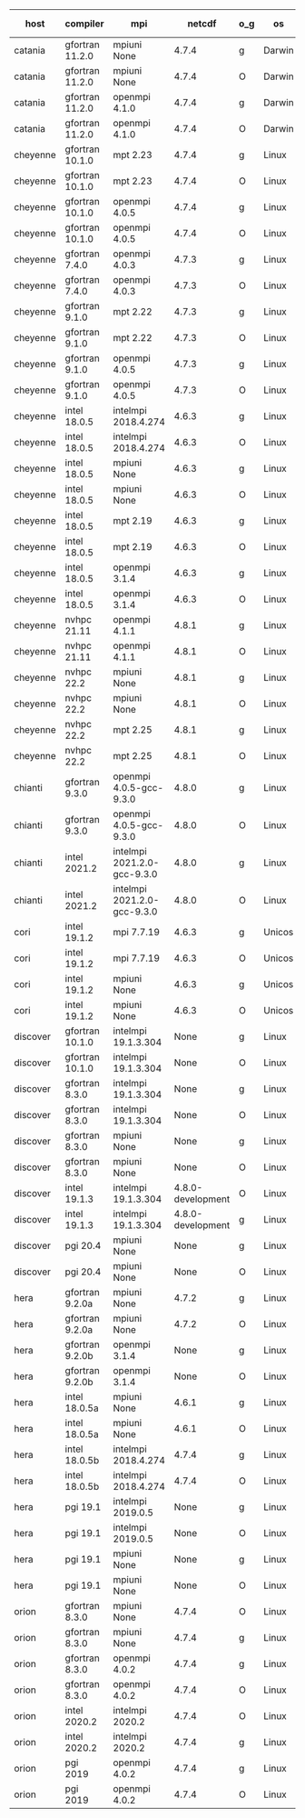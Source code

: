 

| host     | compiler                              | mpi                      | netcdf        | o_g        | os       | build       | u_pass          | u_fail          | s_pass            | s_fail            | e_pass             | e_fail             | nuopc_pass       | nuopc_fail       | artifacts link          |
|----------|---------------------------------------|--------------------------|---------------|------------|----------|-------------|-----------------|-----------------|-------------------|-------------------|--------------------|--------------------|------------------|------------------|-------------------------|
| catania | gfortran 11.2.0 | mpiuni None  | 4.7.4  | g | Darwin | PASS | 12319 | 0 | 8 | 0 | 43 | 0 | None | None | <a href="https://github.com/esmf-org/esmf-test-artifacts/tree/04c8221a8609ebbabef4b47b31b89de943824bab/fix_nc-config-libs/gfortran/11.2.0/g/mpiuni/None" target="_blank">04c8221</a> | 
| catania | gfortran 11.2.0 | mpiuni None  | 4.7.4  | O | Darwin | PASS | 12319 | 0 | 8 | 0 | 43 | 0 | None | None | <a href="https://github.com/esmf-org/esmf-test-artifacts/tree/e0f15e6120a0516655587dbb16f16a7253bc1204/fix_nc-config-libs/gfortran/11.2.0/O/mpiuni/None" target="_blank">e0f15e6</a> | 
| catania | gfortran 11.2.0 | openmpi 4.1.0  | 4.7.4  | g | Darwin | PASS | 13889 | 9 | 49 | 0 | 80 | 0 | 52 | 0 | <a href="https://github.com/esmf-org/esmf-test-artifacts/tree/0e2643686717c29ca25d2a80856cc871f87913bd/fix_nc-config-libs/gfortran/11.2.0/g/openmpi/4.1.0" target="_blank">0e26436</a> | 
| catania | gfortran 11.2.0 | openmpi 4.1.0  | 4.7.4  | O | Darwin | PASS | 13889 | 9 | 49 | 0 | 80 | 0 | 52 | 0 | <a href="https://github.com/esmf-org/esmf-test-artifacts/tree/d8f33d56e47943edcacf098ffd74db6471b88948/fix_nc-config-libs/gfortran/11.2.0/O/openmpi/4.1.0" target="_blank">d8f33d5</a> | 
| cheyenne | gfortran 10.1.0 | mpt 2.23  | 4.7.4  | g | Linux | PASS | 13898 | 0 | 49 | 0 | 80 | 0 | 52 | 0 | <a href="https://github.com/esmf-org/esmf-test-artifacts/tree/3d4ca1ae37eb58c8a0720e247756cdb953c5c820/fix_nc-config-libs/gfortran/10.1.0/g/mpt/2.23" target="_blank">3d4ca1a</a> | 
| cheyenne | gfortran 10.1.0 | mpt 2.23  | 4.7.4  | O | Linux | PASS | 13898 | 0 | 49 | 0 | 80 | 0 | 52 | 0 | <a href="https://github.com/esmf-org/esmf-test-artifacts/tree/9bfc0fb97571a9564f1f7986af555e84b5903f2f/fix_nc-config-libs/gfortran/10.1.0/O/mpt/2.23" target="_blank">9bfc0fb</a> | 
| cheyenne | gfortran 10.1.0 | openmpi 4.0.5  | 4.7.4  | g | Linux | PASS | 13898 | 0 | 49 | 0 | 80 | 0 | 52 | 0 | <a href="https://github.com/esmf-org/esmf-test-artifacts/tree/dc48f0286f82856358727bc396da77d219f41802/fix_nc-config-libs/gfortran/10.1.0/g/openmpi/4.0.5" target="_blank">dc48f02</a> | 
| cheyenne | gfortran 10.1.0 | openmpi 4.0.5  | 4.7.4  | O | Linux | PASS | 13898 | 0 | 49 | 0 | 80 | 0 | 52 | 0 | <a href="https://github.com/esmf-org/esmf-test-artifacts/tree/4174f5008a31ea6da09172aca01662690e74df61/fix_nc-config-libs/gfortran/10.1.0/O/openmpi/4.0.5" target="_blank">4174f50</a> | 
| cheyenne | gfortran 7.4.0 | openmpi 4.0.3  | 4.7.3  | g | Linux | PASS | 13898 | 0 | 49 | 0 | 80 | 0 | 52 | 0 | <a href="https://github.com/esmf-org/esmf-test-artifacts/tree/bf71d2d198cb02f6c2e946d9163e22ab3e17a5cb/fix_nc-config-libs/gfortran/7.4.0/g/openmpi/4.0.3" target="_blank">bf71d2d</a> | 
| cheyenne | gfortran 7.4.0 | openmpi 4.0.3  | 4.7.3  | O | Linux | PASS | 13898 | 0 | 49 | 0 | 80 | 0 | 52 | 0 | <a href="https://github.com/esmf-org/esmf-test-artifacts/tree/1e13a27910f9fc633318a4d2715321005aa3546c/fix_nc-config-libs/gfortran/7.4.0/O/openmpi/4.0.3" target="_blank">1e13a27</a> | 
| cheyenne | gfortran 9.1.0 | mpt 2.22  | 4.7.3  | g | Linux | PASS | 13898 | 0 | 49 | 0 | 80 | 0 | 52 | 0 | <a href="https://github.com/esmf-org/esmf-test-artifacts/tree/9a5afd9319ed3dee137432b8e2d1b8dffb2861d9/fix_nc-config-libs/gfortran/9.1.0/g/mpt/2.22" target="_blank">9a5afd9</a> | 
| cheyenne | gfortran 9.1.0 | mpt 2.22  | 4.7.3  | O | Linux | PASS | 13898 | 0 | 49 | 0 | 80 | 0 | 52 | 0 | <a href="https://github.com/esmf-org/esmf-test-artifacts/tree/24e833ab0dea8c59213f37420b853859ceebcb91/fix_nc-config-libs/gfortran/9.1.0/O/mpt/2.22" target="_blank">24e833a</a> | 
| cheyenne | gfortran 9.1.0 | openmpi 4.0.5  | 4.7.3  | g | Linux | PASS | 13898 | 0 | 49 | 0 | 80 | 0 | 52 | 0 | <a href="https://github.com/esmf-org/esmf-test-artifacts/tree/dfa3696b62f1337295feaa6506baf07f32bb92cc/fix_nc-config-libs/gfortran/9.1.0/g/openmpi/4.0.5" target="_blank">dfa3696</a> | 
| cheyenne | gfortran 9.1.0 | openmpi 4.0.5  | 4.7.3  | O | Linux | PASS | 13898 | 0 | 49 | 0 | 80 | 0 | 52 | 0 | <a href="https://github.com/esmf-org/esmf-test-artifacts/tree/04dfd66c3f89c25b2067f762304ba88fab937462/fix_nc-config-libs/gfortran/9.1.0/O/openmpi/4.0.5" target="_blank">04dfd66</a> | 
| cheyenne | intel 18.0.5 | intelmpi 2018.4.274  | 4.6.3  | g | Linux | PASS | 13898 | 0 | 49 | 0 | 80 | 0 | 52 | 0 | <a href="https://github.com/esmf-org/esmf-test-artifacts/tree/91402d0146e5124a927f88a482d5c3a7de72d381/fix_nc-config-libs/intel/18.0.5/g/intelmpi/2018.4.274" target="_blank">91402d0</a> | 
| cheyenne | intel 18.0.5 | intelmpi 2018.4.274  | 4.6.3  | O | Linux | PASS | 13898 | 0 | 49 | 0 | 80 | 0 | 52 | 0 | <a href="https://github.com/esmf-org/esmf-test-artifacts/tree/995a5070dbba7295d651ee311fc206bfa5e5fc2c/fix_nc-config-libs/intel/18.0.5/O/intelmpi/2018.4.274" target="_blank">995a507</a> | 
| cheyenne | intel 18.0.5 | mpiuni None  | 4.6.3  | g | Linux | PASS | 12319 | 0 | 8 | 0 | 43 | 0 | None | None | <a href="https://github.com/esmf-org/esmf-test-artifacts/tree/33d752bc6cba1401eacb70e6f4854aba9ac9e33f/fix_nc-config-libs/intel/18.0.5/g/mpiuni/None" target="_blank">33d752b</a> | 
| cheyenne | intel 18.0.5 | mpiuni None  | 4.6.3  | O | Linux | PASS | 12319 | 0 | 8 | 0 | 43 | 0 | None | None | <a href="https://github.com/esmf-org/esmf-test-artifacts/tree/7d497c9e5dc43c759f275a406af2fb7e1da30613/fix_nc-config-libs/intel/18.0.5/O/mpiuni/None" target="_blank">7d497c9</a> | 
| cheyenne | intel 18.0.5 | mpt 2.19  | 4.6.3  | g | Linux | PASS | 13898 | 0 | 49 | 0 | 80 | 0 | 52 | 0 | <a href="https://github.com/esmf-org/esmf-test-artifacts/tree/3bfc1fbd1a59c578dd58a3e8a595f4af53f0ac6f/fix_nc-config-libs/intel/18.0.5/g/mpt/2.19" target="_blank">3bfc1fb</a> | 
| cheyenne | intel 18.0.5 | mpt 2.19  | 4.6.3  | O | Linux | PASS | 13898 | 0 | 49 | 0 | 80 | 0 | 52 | 0 | <a href="https://github.com/esmf-org/esmf-test-artifacts/tree/3f5dc98d25d09e37720a501829f35423f039d7e6/fix_nc-config-libs/intel/18.0.5/O/mpt/2.19" target="_blank">3f5dc98</a> | 
| cheyenne | intel 18.0.5 | openmpi 3.1.4  | 4.6.3  | g | Linux | PASS | 13898 | 0 | 49 | 0 | 80 | 0 | 52 | 0 | <a href="https://github.com/esmf-org/esmf-test-artifacts/tree/9131730be1443427be1cac3c20a2563e07725241/fix_nc-config-libs/intel/18.0.5/g/openmpi/3.1.4" target="_blank">9131730</a> | 
| cheyenne | intel 18.0.5 | openmpi 3.1.4  | 4.6.3  | O | Linux | PASS | 13898 | 0 | 49 | 0 | 80 | 0 | 52 | 0 | <a href="https://github.com/esmf-org/esmf-test-artifacts/tree/1e3e59fcccabd514a2a348038cd50058935fd17d/fix_nc-config-libs/intel/18.0.5/O/openmpi/3.1.4" target="_blank">1e3e59f</a> | 
| cheyenne | nvhpc 21.11 | openmpi 4.1.1  | 4.8.1  | g | Linux | PASS | None | None | None | None | None | None | None | None | <a href="https://github.com/esmf-org/esmf-test-artifacts/tree/50c9e60edccc6323aaf155a98debd55da8e6eb1b/fix_nc-config-libs/nvhpc/21.11/g/openmpi/4.1.1" target="_blank">50c9e60</a> | 
| cheyenne | nvhpc 21.11 | openmpi 4.1.1  | 4.8.1  | O | Linux | PASS | None | None | None | None | None | None | None | None | <a href="https://github.com/esmf-org/esmf-test-artifacts/tree/5424fed3dedbd51c0c6736e08e6b9489e1302ac5/fix_nc-config-libs/nvhpc/21.11/O/openmpi/4.1.1" target="_blank">5424fed</a> | 
| cheyenne | nvhpc 22.2 | mpiuni None  | 4.8.1  | g | Linux | PASS | 11682 | 637 | 4 | 4 | 40 | 3 | None | None | <a href="https://github.com/esmf-org/esmf-test-artifacts/tree/cf47d9005eae5198f1879f7dedf69e00ef1b4e63/fix_nc-config-libs/nvhpc/22.2/g/mpiuni/None" target="_blank">cf47d90</a> | 
| cheyenne | nvhpc 22.2 | mpiuni None  | 4.8.1  | O | Linux | PASS | 12317 | 2 | 8 | 0 | 43 | 0 | None | None | <a href="https://github.com/esmf-org/esmf-test-artifacts/tree/2e2fcdbb0aef6c6762ed50f298ac62630510ba77/fix_nc-config-libs/nvhpc/22.2/O/mpiuni/None" target="_blank">2e2fcdb</a> | 
| cheyenne | nvhpc 22.2 | mpt 2.25  | 4.8.1  | g | Linux | PASS | None | None | None | None | None | None | None | None | <a href="https://github.com/esmf-org/esmf-test-artifacts/tree/75a50ea2bfc7cc1ddd88b17c6250afef7fc829fd/fix_nc-config-libs/nvhpc/22.2/g/mpt/2.25" target="_blank">75a50ea</a> | 
| cheyenne | nvhpc 22.2 | mpt 2.25  | 4.8.1  | O | Linux | PASS | 13895 | 3 | 49 | 0 | 80 | 0 | 45 | 7 | <a href="https://github.com/esmf-org/esmf-test-artifacts/tree/c105e2435575214671731fc6ec572c0e725521be/fix_nc-config-libs/nvhpc/22.2/O/mpt/2.25" target="_blank">c105e24</a> | 
| chianti | gfortran 9.3.0 | openmpi 4.0.5-gcc-9.3.0  | 4.8.0  | g | Linux | PASS | 13898 | 0 | 49 | 0 | 80 | 0 | 52 | 0 | <a href="https://github.com/esmf-org/esmf-test-artifacts/tree/a75dd8a9c21f069f0f92f0055cec7297a5978f50/fix_nc-config-libs/gfortran/9.3.0/g/openmpi/4.0.5-gcc-9.3.0" target="_blank">a75dd8a</a> | 
| chianti | gfortran 9.3.0 | openmpi 4.0.5-gcc-9.3.0  | 4.8.0  | O | Linux | PASS | 13898 | 0 | 49 | 0 | 80 | 0 | 52 | 0 | <a href="https://github.com/esmf-org/esmf-test-artifacts/tree/19d25ecc5abf1a39f5f212486a76ae8f5ad416b6/fix_nc-config-libs/gfortran/9.3.0/O/openmpi/4.0.5-gcc-9.3.0" target="_blank">19d25ec</a> | 
| chianti | intel 2021.2 | intelmpi 2021.2.0-gcc-9.3.0  | 4.8.0  | g | Linux | PASS | 13898 | 0 | 49 | 0 | 80 | 0 | 52 | 0 | <a href="https://github.com/esmf-org/esmf-test-artifacts/tree/588e0503e3cc4b6eb8894361d69bd388363fcbbf/fix_nc-config-libs/intel/2021.2/g/intelmpi/2021.2.0-gcc-9.3.0" target="_blank">588e050</a> | 
| chianti | intel 2021.2 | intelmpi 2021.2.0-gcc-9.3.0  | 4.8.0  | O | Linux | PASS | 13898 | 0 | 49 | 0 | 80 | 0 | 52 | 0 | <a href="https://github.com/esmf-org/esmf-test-artifacts/tree/c14af265ca951ad22dd3941318076ee604f92bc4/fix_nc-config-libs/intel/2021.2/O/intelmpi/2021.2.0-gcc-9.3.0" target="_blank">c14af26</a> | 
| cori | intel 19.1.2 | mpi 7.7.19  | 4.6.3  | g | Unicos | PASS | 13898 | 0 | 49 | 0 | 80 | 0 | 52 | 0 | <a href="https://github.com/esmf-org/esmf-test-artifacts/tree/af510bdab6265b325b916142a83bcc07a3193d24/fix_nc-config-libs/intel/19.1.2/g/mpi/7.7.19" target="_blank">af510bd</a> | 
| cori | intel 19.1.2 | mpi 7.7.19  | 4.6.3  | O | Unicos | PASS | 13898 | 0 | 49 | 0 | 80 | 0 | 52 | 0 | <a href="https://github.com/esmf-org/esmf-test-artifacts/tree/3ff52dbf0bf450223c2004dd3474a40a906ef69a/fix_nc-config-libs/intel/19.1.2/O/mpi/7.7.19" target="_blank">3ff52db</a> | 
| cori | intel 19.1.2 | mpiuni None  | 4.6.3  | g | Unicos | PASS | 12319 | 0 | 8 | 0 | 43 | 0 | None | None | <a href="https://github.com/esmf-org/esmf-test-artifacts/tree/afb71bf8c582f595d772ffe79ba017d0f1d8fd00/fix_nc-config-libs/intel/19.1.2/g/mpiuni/None" target="_blank">afb71bf</a> | 
| cori | intel 19.1.2 | mpiuni None  | 4.6.3  | O | Unicos | PASS | 12319 | 0 | 8 | 0 | 43 | 0 | None | None | <a href="https://github.com/esmf-org/esmf-test-artifacts/tree/82b45917fbda5a2e569a546c356bb14ea4371398/fix_nc-config-libs/intel/19.1.2/O/mpiuni/None" target="_blank">82b4591</a> | 
| discover | gfortran 10.1.0 | intelmpi 19.1.3.304  | None  | g | Linux | PASS | 13883 | 15 | 49 | 0 | 80 | 0 | 52 | 0 | <a href="https://github.com/esmf-org/esmf-test-artifacts/tree/c72b4c815aa39be59826dec7e79b2ef011ed3af9/fix_nc-config-libs/gfortran/10.1.0/g/intelmpi/19.1.3.304" target="_blank">c72b4c8</a> | 
| discover | gfortran 10.1.0 | intelmpi 19.1.3.304  | None  | O | Linux | PASS | 13883 | 15 | 49 | 0 | 80 | 0 | 52 | 0 | <a href="https://github.com/esmf-org/esmf-test-artifacts/tree/d3e43bb7f4a18d8626e82b6f9199492a2e3c1943/fix_nc-config-libs/gfortran/10.1.0/O/intelmpi/19.1.3.304" target="_blank">d3e43bb</a> | 
| discover | gfortran 8.3.0 | intelmpi 19.1.3.304  | None  | g | Linux | PASS | 13883 | 15 | 49 | 0 | 80 | 0 | 52 | 0 | <a href="https://github.com/esmf-org/esmf-test-artifacts/tree/2e48361da0f8cd23827d1bcdb372540e5301e779/fix_nc-config-libs/gfortran/8.3.0/g/intelmpi/19.1.3.304" target="_blank">2e48361</a> | 
| discover | gfortran 8.3.0 | intelmpi 19.1.3.304  | None  | O | Linux | PASS | 13883 | 15 | 49 | 0 | 80 | 0 | 52 | 0 | <a href="https://github.com/esmf-org/esmf-test-artifacts/tree/08b078afe169817bd74b4e17d483185a2182abc1/fix_nc-config-libs/gfortran/8.3.0/O/intelmpi/19.1.3.304" target="_blank">08b078a</a> | 
| discover | gfortran 8.3.0 | mpiuni None  | None  | g | Linux | PASS | 12319 | 0 | 8 | 0 | 43 | 0 | None | None | <a href="https://github.com/esmf-org/esmf-test-artifacts/tree/37a5038c10e128c7cd6ff1c5a15b51362868b3d5/fix_nc-config-libs/gfortran/8.3.0/g/mpiuni/None" target="_blank">37a5038</a> | 
| discover | gfortran 8.3.0 | mpiuni None  | None  | O | Linux | PASS | 12319 | 0 | 8 | 0 | 43 | 0 | None | None | <a href="https://github.com/esmf-org/esmf-test-artifacts/tree/56afbc0afd795a3a7c0f52fafaa59eb2ac408d5f/fix_nc-config-libs/gfortran/8.3.0/O/mpiuni/None" target="_blank">56afbc0</a> | 
| discover | intel 19.1.3 | intelmpi 19.1.3.304  | 4.8.0-development  | O | Linux | PASS | 13898 | 0 | 49 | 0 | 80 | 0 | 52 | 0 | <a href="https://github.com/esmf-org/esmf-test-artifacts/tree/b4e3fb8053eadb6109714a517cd2f10c08e2ec97/fix_nc-config-libs/intel/19.1.3/O/intelmpi/19.1.3.304" target="_blank">b4e3fb8</a> | 
| discover | intel 19.1.3 | intelmpi 19.1.3.304  | 4.8.0-development  | g | Linux | PASS | 13898 | 0 | 49 | 0 | 80 | 0 | 52 | 0 | <a href="https://github.com/esmf-org/esmf-test-artifacts/tree/02365e6433abc4f15557f068d196b6d36e6c25ef/fix_nc-config-libs/intel/19.1.3/g/intelmpi/19.1.3.304" target="_blank">02365e6</a> | 
| discover | pgi 20.4 | mpiuni None  | None  | g | Linux | PASS | 11694 | 625 | 4 | 4 | 40 | 3 | None | None | <a href="https://github.com/esmf-org/esmf-test-artifacts/tree/8b2e68d9606d4c41c5346b89057d51612afdd606/fix_nc-config-libs/pgi/20.4/g/mpiuni/None" target="_blank">8b2e68d</a> | 
| discover | pgi 20.4 | mpiuni None  | None  | O | Linux | PASS | 11694 | 625 | 6 | 2 | 40 | 3 | None | None | <a href="https://github.com/esmf-org/esmf-test-artifacts/tree/a117cbaff6d9ba99af1cdc42a9c512dcda323dc1/fix_nc-config-libs/pgi/20.4/O/mpiuni/None" target="_blank">a117cba</a> | 
| hera | gfortran 9.2.0a | mpiuni None  | 4.7.2  | g | Linux | PASS | 12319 | 0 | 8 | 0 | 43 | 0 | None | None | <a href="https://github.com/esmf-org/esmf-test-artifacts/tree/4de377a03020e4c9d847c589d9e5c8e4cc6116c3/fix_nc-config-libs/gfortran/9.2.0a/g/mpiuni/None" target="_blank">4de377a</a> | 
| hera | gfortran 9.2.0a | mpiuni None  | 4.7.2  | O | Linux | PASS | 12319 | 0 | 8 | 0 | 43 | 0 | None | None | <a href="https://github.com/esmf-org/esmf-test-artifacts/tree/4fef17200f340eea61cd2b5aba16ecae6b825afc/fix_nc-config-libs/gfortran/9.2.0a/O/mpiuni/None" target="_blank">4fef172</a> | 
| hera | gfortran 9.2.0b | openmpi 3.1.4  | None  | g | Linux | PASS | 13898 | 0 | 49 | 0 | 80 | 0 | 52 | 0 | <a href="https://github.com/esmf-org/esmf-test-artifacts/tree/ec3f4905318c2c2982961134b8357643675af169/fix_nc-config-libs/gfortran/9.2.0b/g/openmpi/3.1.4" target="_blank">ec3f490</a> | 
| hera | gfortran 9.2.0b | openmpi 3.1.4  | None  | O | Linux | PASS | 13898 | 0 | 49 | 0 | 80 | 0 | 52 | 0 | <a href="https://github.com/esmf-org/esmf-test-artifacts/tree/4ab34cb921457bea41463dc51e989a23a835be87/fix_nc-config-libs/gfortran/9.2.0b/O/openmpi/3.1.4" target="_blank">4ab34cb</a> | 
| hera | intel 18.0.5a | mpiuni None  | 4.6.1  | g | Linux | PASS | 12319 | 0 | 8 | 0 | 43 | 0 | None | None | <a href="https://github.com/esmf-org/esmf-test-artifacts/tree/8f305769a04e648fccf8968143238fddb6865212/fix_nc-config-libs/intel/18.0.5a/g/mpiuni/None" target="_blank">8f30576</a> | 
| hera | intel 18.0.5a | mpiuni None  | 4.6.1  | O | Linux | PASS | 12319 | 0 | 8 | 0 | 43 | 0 | None | None | <a href="https://github.com/esmf-org/esmf-test-artifacts/tree/de2713035432a86c0de527ea05b1d4e76e4ed197/fix_nc-config-libs/intel/18.0.5a/O/mpiuni/None" target="_blank">de27130</a> | 
| hera | intel 18.0.5b | intelmpi 2018.4.274  | 4.7.4  | g | Linux | PASS | 13898 | 0 | 49 | 0 | 80 | 0 | 52 | 0 | <a href="https://github.com/esmf-org/esmf-test-artifacts/tree/54dcb6fbb43bdeac88eaa205a471c06bff129522/fix_nc-config-libs/intel/18.0.5b/g/intelmpi/2018.4.274" target="_blank">54dcb6f</a> | 
| hera | intel 18.0.5b | intelmpi 2018.4.274  | 4.7.4  | O | Linux | PASS | 13898 | 0 | 49 | 0 | 80 | 0 | 52 | 0 | <a href="https://github.com/esmf-org/esmf-test-artifacts/tree/64e081b88aa9b1d4a5743df07b01f033abcaae3f/fix_nc-config-libs/intel/18.0.5b/O/intelmpi/2018.4.274" target="_blank">64e081b</a> | 
| hera | pgi 19.1 | intelmpi 2019.0.5  | None  | g | Linux | PASS | 13021 | 877 | None | None | None | None | None | None | <a href="https://github.com/esmf-org/esmf-test-artifacts/tree/dff5ec6dfa04852fd93aa461889b716dadbd1bf7/fix_nc-config-libs/pgi/19.1/g/intelmpi/2019.0.5" target="_blank">dff5ec6</a> | 
| hera | pgi 19.1 | intelmpi 2019.0.5  | None  | O | Linux | PASS | 13069 | 829 | None | None | None | None | None | None | <a href="https://github.com/esmf-org/esmf-test-artifacts/tree/70f65a0f906d10d7ca89fdcb07f44483ef445d36/fix_nc-config-libs/pgi/19.1/O/intelmpi/2019.0.5" target="_blank">70f65a0</a> | 
| hera | pgi 19.1 | mpiuni None  | None  | g | Linux | PASS | 11694 | 625 | 4 | 4 | None | None | None | None | <a href="https://github.com/esmf-org/esmf-test-artifacts/tree/3e7a8043e06baf14ea865b35192d9b9e73cddc17/fix_nc-config-libs/pgi/19.1/g/mpiuni/None" target="_blank">3e7a804</a> | 
| hera | pgi 19.1 | mpiuni None  | None  | O | Linux | PASS | 11694 | 625 | 6 | 2 | None | None | None | None | <a href="https://github.com/esmf-org/esmf-test-artifacts/tree/8f6e09595046c5f558b07e9875472560a30a80db/fix_nc-config-libs/pgi/19.1/O/mpiuni/None" target="_blank">8f6e095</a> | 
| orion | gfortran 8.3.0 | mpiuni None  | 4.7.4  | O | Linux | PASS | 12319 | 0 | 8 | 0 | 43 | 0 | None | None | <a href="https://github.com/esmf-org/esmf-test-artifacts/tree/36ad136b01afcf359d8ad18fbc50704e1b84e33b/fix_nc-config-libs/gfortran/8.3.0/O/mpiuni/None" target="_blank">36ad136</a> | 
| orion | gfortran 8.3.0 | mpiuni None  | 4.7.4  | g | Linux | PASS | 12319 | 0 | 8 | 0 | 43 | 0 | None | None | <a href="https://github.com/esmf-org/esmf-test-artifacts/tree/9e84eecc89b77324b529f6c47f9c7a98518b9007/fix_nc-config-libs/gfortran/8.3.0/g/mpiuni/None" target="_blank">9e84eec</a> | 
| orion | gfortran 8.3.0 | openmpi 4.0.2  | 4.7.4  | g | Linux | PASS | 13898 | 0 | 49 | 0 | 80 | 0 | 52 | 0 | <a href="https://github.com/esmf-org/esmf-test-artifacts/tree/4e58d47a05d859f76ccc7b41b932ae35553de4f7/fix_nc-config-libs/gfortran/8.3.0/g/openmpi/4.0.2" target="_blank">4e58d47</a> | 
| orion | gfortran 8.3.0 | openmpi 4.0.2  | 4.7.4  | O | Linux | PASS | 13898 | 0 | 49 | 0 | 80 | 0 | 52 | 0 | <a href="https://github.com/esmf-org/esmf-test-artifacts/tree/95234bef3e3011e59f06c82b86646fa172666207/fix_nc-config-libs/gfortran/8.3.0/O/openmpi/4.0.2" target="_blank">95234be</a> | 
| orion | intel 2020.2 | intelmpi 2020.2  | 4.7.4  | O | Linux | PASS | 13898 | 0 | 49 | 0 | 80 | 0 | 52 | 0 | <a href="https://github.com/esmf-org/esmf-test-artifacts/tree/69423dd791abb39c8d04e2b2646a88e217c5fa5c/fix_nc-config-libs/intel/2020.2/O/intelmpi/2020.2" target="_blank">69423dd</a> | 
| orion | intel 2020.2 | intelmpi 2020.2  | 4.7.4  | g | Linux | PASS | 13898 | 0 | 49 | 0 | 80 | 0 | 52 | 0 | <a href="https://github.com/esmf-org/esmf-test-artifacts/tree/c30c9e6793b0a36ff289d9733c880a09ea653c0b/fix_nc-config-libs/intel/2020.2/g/intelmpi/2020.2" target="_blank">c30c9e6</a> | 
| orion | pgi 2019 | openmpi 4.0.2  | 4.7.4  | g | Linux | PASS | 13003 | 895 | 35 | 14 | 66 | 14 | 10 | 42 | <a href="https://github.com/esmf-org/esmf-test-artifacts/tree/2ebaedf91a35fa9d80edaa19e89e5c698d9ae895/fix_nc-config-libs/pgi/2019/g/openmpi/4.0.2" target="_blank">2ebaedf</a> | 
| orion | pgi 2019 | openmpi 4.0.2  | 4.7.4  | O | Linux | PASS | 13051 | 847 | 37 | 12 | 68 | 12 | 10 | 42 | <a href="https://github.com/esmf-org/esmf-test-artifacts/tree/a55cf8b8bf477834e1f420bef012b0022938f47f/fix_nc-config-libs/pgi/2019/O/openmpi/4.0.2" target="_blank">a55cf8b</a> | 
